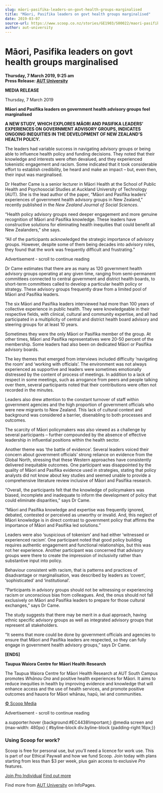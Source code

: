 ```yaml
---
slug: māori-pasifika-leaders-on-govt-health-groups-marginalised
title: "Māori, Pasifika leaders on govt health groups marginalised"
date: 2019-03-07
source-url: https://www.scoop.co.nz/stories/GE1903/S00022/maori-pasifika-leaders-on-govt-health-groups-marginalised.htm
author: aut-university
---
```

Māori, Pasifika leaders on govt health groups marginalised
==========================================================

**Thursday, 7 March 2019, 9:25 am**  
**Press Release: [AUT University](https://info.scoop.co.nz/AUT_University)**

**MEDIA RELEASE**

Thursday, 7 March 2019

**Māori and Pasifika leaders on government health advisory groups feel marginalised**

**A NEW STUDY, WHICH EXPLORES MĀORI AND PASIFIKA LEADERS’ EXPERIENCES ON GOVERNMENT ADVISORY GROUPS, INDICATES ONGOING INEQUITIES IN THE DEVELOPMENT OF NEW ZEALAND’S HEALTH POLICY.**

The leaders had variable success in navigating advisory groups or being able to influence health policy and funding decisions. They noted that their knowledge and interests were often devalued, and they experienced tokenistic engagement and racism. Some indicated that it took considerable effort to establish credibility, be heard and make an impact – but, even then, their input was marginalised.

Dr Heather Came is a senior lecturer in Māori Health at the School of Public Health and Psychosocial Studies at Auckland University of Technology (AUT). She is the lead author of the paper, “Māori and Pasifika leaders’ experiences of government health advisory groups in New Zealand,” recently published in the _New Zealand Journal of Social Sciences_.

“Health policy advisory groups need deeper engagement and more genuine recognition of Māori and Pasifika knowledge. These leaders have constructive solutions for eliminating health inequities that could benefit all New Zealanders,” she says.

“All of the participants acknowledged the strategic importance of advisory groups. However, despite some of them being decades into advisory roles, they found that the work was frequently difficult and frustrating.”

Advertisement - scroll to continue reading





Dr Came estimates that there are as many as 120 government health advisory groups operating at any given time, ranging from semi-permanent committees connected to central government and district health boards, to short-term committees called to develop a particular health policy or strategy. These advisory groups frequently draw from a limited pool of Māori and Pasifika leaders.

The six Māori and Pasifika leaders interviewed had more than 100 years of collective experience in public health. They were knowledgeable in their respective fields, with clinical, cultural and community expertise, and all had participated in a multiplicity of central and district health board advisory and steering groups for at least 10 years.

Sometimes they were the only Māori or Pasifika member of the group. At other times, Māori and Pasifika representatives were 20-50 percent of the membership. Some leaders had also been on dedicated Māori or Pasifika advisory boards.

The key themes that emerged from interviews included difficulty ‘navigating the room’ and ‘working with officials’. The environment was not always experienced as supportive and leaders were sometimes emotionally distressed by the content of process of meetings. In addition to a lack of respect in some meetings, such as arrogance from peers and people talking over them, several participants noted that their contributions were often not recorded in the minutes.

Leaders also drew attention to the constant turnover of staff within government agencies and the high proportion of government officials who were new migrants to New Zealand. This lack of cultural context and background was considered a barrier, disenabling to both processes and outcomes.

The scarcity of Māori policymakers was also viewed as a challenge by several participants – further compounded by the absence of effective leadership in influential positions within the health sector.

Another theme was ‘the battle of evidence’. Several leaders voiced their concern about government officials’ strong reliance on evidence from the Global North, stressing that these Western approaches have consistently delivered inequitable outcomes. One participant was disappointed by the quality of Māori and Pasifika evidence used in strategies, stating that policy analysts did not know about key studies and seemed unable to provide a comprehensive literature review inclusive of Māori and Pasifika research.

“Overall, the participants felt that the knowledge of policymakers was biased, incomplete and inadequate to inform the development of policy that could eliminate disparities,” says Dr Came.

“Māori and Pasifika knowledge and expertise was frequently ignored, debated, contested or perceived as unworthy or invalid. And, this neglect of Māori knowledge is in direct contrast to government policy that affirms the importance of Māori and Pasifika led solutions.”

Leaders were also ‘suspicious of tokenism’ and had either ‘witnessed or experienced racism’. One participant noted that good policy building requires authentic engagement and functional relationships, but this was not her experience. Another participant was concerned that advisory groups were there to create the impression of inclusivity rather than substantive input into policy.

Behaviour consistent with racism, that is patterns and practices of disadvantage or marginalisation, was described by leaders as ‘covert’, ‘sophisticated’ and ‘institutional’.

“Participants in advisory groups should not be witnessing or experiencing racism or unconscious bias from colleagues. And, the onus should not fall exclusively on Māori and Pasifika leaders to prepare for those cultural exchanges,” says Dr Came.

The study suggests that there may be merit in a dual approach, having ethnic specific advisory groups as well as integrated advisory groups that represent all stakeholders.

“It seems that more could be done by government officials and agencies to ensure that Māori and Pasifika leaders are respected, so they can fully engage in government health advisory groups,” says Dr Came.

**\[ENDS\]**

**Taupua Waiora Centre for Māori Health Research**

The Taupua Waiora Centre for Māori Health Research at AUT South Campus promotes _Whānau Ora_ and positive health experiences for Māori. It aims to reduce inequities in health by improving evidence and knowledge that will enhance access and the use of health services, and promote positive outcomes and hauora for Māori whānau, hapū, iwi and communities.

  

[© Scoop Media](http://www.scoop.co.nz/about/terms.html)  

Advertisement - scroll to continue reading



a.supporter:hover {background:#EC4438!important;} @media screen and (max-width: 480px) { #byline-block div.byline-block {padding-right:16px;}}

### Using Scoop for work?

Scoop is free for personal use, but you’ll need a licence for work use. This is part of our Ethical Paywall and how we fund Scoop. Join today with plans starting from less than $3 per week, plus gain access to exclusive _Pro_ features.  
  
[Join Pro Individual](https://pro.scoop.co.nz/Individual/?from=ProIn24) [Find out more](https://pro.scoop.co.nz/using-scoop-for-work/?from=ProIn24)

Find more from [AUT University](https://info.scoop.co.nz/AUT_University) on InfoPages.